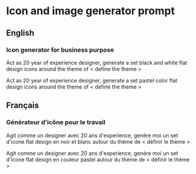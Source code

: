 # Icon and image generator prompt
## English
### Icon generator for business purpose
Act as 20 year of experience designer, generate a set black and white flat design icons around the theme of < define the theme >

Act as 20 year of experience designer, generate a set pastel color flat design icons around the theme of < define the theme >

## Français
### Générateur d'icône pour le travail
Agit comme un designer avec 20 ans d'experience, genère moi un set d'icone flat design en noir et blanc autour du thème de < définir le thème >

Agit comme un designer avec 20 ans d'experience, genère moi un set d'icone flat design en couleur pastel autour du thème de < définir le thème >
